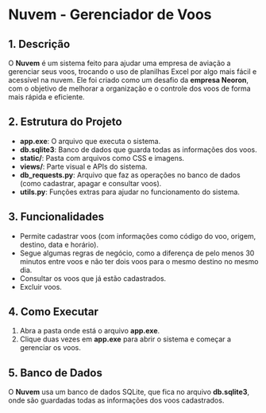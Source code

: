 # Nuvem - Gerenciador de Voos

## 1. Descrição
O **Nuvem** é um sistema feito para ajudar uma empresa de aviação a gerenciar seus voos, trocando o uso de planilhas Excel por algo mais fácil e acessível na nuvem. Ele foi criado como um desafio da **empresa Neoron**, com o objetivo de melhorar a organização e o controle dos voos de forma mais rápida e eficiente.

## 2. Estrutura do Projeto
- **app.exe**: O arquivo que executa o sistema.
- **db.sqlite3**: Banco de dados que guarda todas as informações dos voos.
- **static/**: Pasta com arquivos como CSS e imagens.
- **views/**: Parte visual e APIs do sistema.
- **db_requests.py**: Arquivo que faz as operações no banco de dados (como cadastrar, apagar e consultar voos).
- **utils.py**: Funções extras para ajudar no funcionamento do sistema.

## 3. Funcionalidades
- Permite cadastrar voos (com informações como código do voo, origem, destino, data e horário).
- Segue algumas regras de negócio, como a diferença de pelo menos 30 minutos entre voos e não ter dois voos para o mesmo destino no mesmo dia.
- Consultar os voos que já estão cadastrados.
- Excluir voos.

## 4. Como Executar
1. Abra a pasta onde está o arquivo **app.exe**.
2. Clique duas vezes em **app.exe** para abrir o sistema e começar a gerenciar os voos.

## 5. Banco de Dados
O **Nuvem** usa um banco de dados SQLite, que fica no arquivo **db.sqlite3**, onde são guardadas todas as informações dos voos cadastrados.
